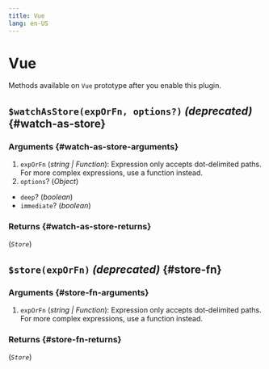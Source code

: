 ```yaml
---
title: Vue
lang: en-US
---
```


# Vue

Methods available on `Vue` prototype after you enable this plugin.

## `$watchAsStore(expOrFn, options?)` _(deprecated)_ {#watch-as-store}

### Arguments {#watch-as-store-arguments}

1. `expOrFn` (_string | Function_): Expression only accepts dot-delimited paths. For more complex expressions, use a function instead.
2. `options`? (_Object_)

- `deep`? (_boolean_)
- `immediate`? (_boolean_)

### Returns {#watch-as-store-returns}

(_`Store`_)

## `$store(expOrFn)` _(deprecated)_ {#store-fn}

### Arguments {#store-fn-arguments}

1. `expOrFn` (_string | Function_): Expression only accepts dot-delimited paths. For more complex expressions, use a function instead.

### Returns {#store-fn-returns}

(_`Store`_)
